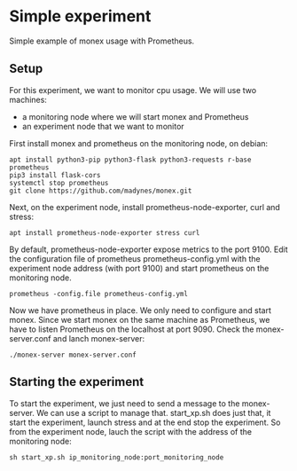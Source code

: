 # Simple experiment
Simple example of monex usage with Prometheus.

## Setup
For this experiment, we want to monitor cpu usage. We will use two machines:
- a monitoring node where we will start monex and Prometheus
- an experiment node that we want to monitor

First install monex and prometheus on the monitoring node, on debian:
```
apt install python3-pip python3-flask python3-requests r-base prometheus
pip3 install flask-cors
systemctl stop prometheus
git clone https://github.com/madynes/monex.git
```
Next, on the experiment node, install prometheus-node-exporter, curl and stress:
```
apt install prometheus-node-exporter stress curl
```
By default, prometheus-node-exporter expose metrics to the port 9100.
Edit the configuration file of prometheus prometheus-config.yml with the experiment node address (with port 9100) and start prometheus on the monitoring node.
```
prometheus -config.file prometheus-config.yml
```
Now we have prometheus in place. We only need to configure and start monex.
Since we start monex on the same machine as Prometheus, we have to listen Prometheus on the localhost at port 9090. Check the monex-server.conf and lanch monex-server:
```
./monex-server monex-server.conf
```
## Starting the experiment
To start the experiment, we just need to send a message to the monex-server. We can use a script to manage that. start\_xp.sh does just that, it start the experiment, launch stress and at the end stop the experiment. So from the experiment node, lauch the script with the address of the monitoring node:
```
sh start_xp.sh ip_monitoring_node:port_monitoring_node
```
